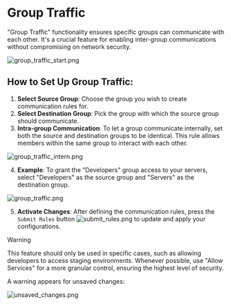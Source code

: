 # Group Traffic

"Group Traffic" functionality ensures specific groups can communicate with each other. It's a crucial feature for enabling inter-group communications without compromising on network security.

![group_traffic_start.png](/group_traffic_start.png ':size=800')

## How to Set Up Group Traffic:

1. **Select Source Group**: Choose the group you wish to create communication rules for.
2. **Select Destination Group**: Pick the group with which the source group should communicate.
3. **Intra-group Communication**: To let a group communicate internally, set both the source and destination groups to be identical. This rule allows members within the same group to interact with each other.

![group_traffic_intern.png](/group_traffic_intern.png ':size=800')


4. **Example**: To grant the "Developers" group access to your servers, select "Developers" as the source group and "Servers" as the destination group.

![group_traffic.png](/group_traffic.png ':size=800')

5. **Activate Changes**: After defining the communication rules, press the `Submit Rules` button ![submit_rules.png](/submit_rules.png ':size=100') to update and apply your configurations.

> [!WARNING]
> This feature should only be used in specific cases, such as allowing developers to access staging environments. Whenever possible, use "Allow Services" for a more granular control, ensuring the highest level of security.

A warning appears for unsaved changes:

![unsaved_changes.png](/unsaved_changes.png ':size=500x175')